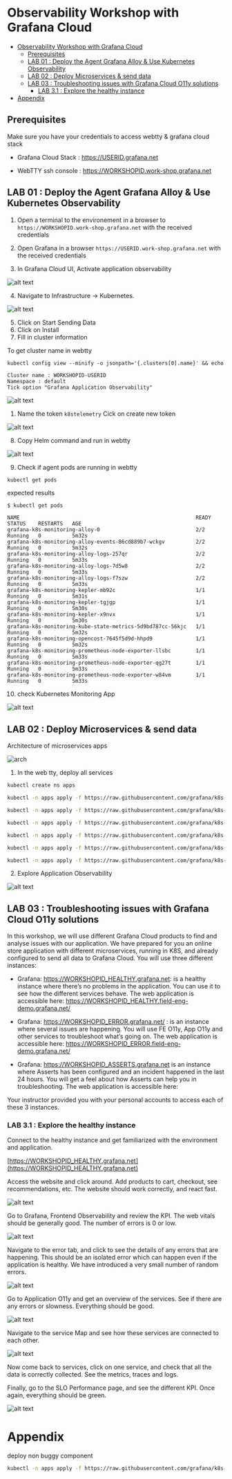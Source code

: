 # Observability Workshop with Grafana Cloud

- [Observability Workshop with Grafana Cloud](#observability-workshop-with-grafana-cloud)
  - [Prerequisites](#prerequisites)
  - [LAB 01 : Deploy the Agent Grafana Alloy \& Use Kubernetes Observability](#lab-01--deploy-the-agent-grafana-alloy--use-kubernetes-observability)
  - [LAB 02 : Deploy Microservices \& send data](#lab-02--deploy-microservices--send-data)
  - [LAB 03 : Troubleshooting issues with Grafana Cloud O11y solutions](#lab-03--troubleshooting-issues-with-grafana-cloud-o11y-solutions)
    - [LAB 3.1 : Explore the healthy instance](#lab-31--explore-the-healthy-instance)
- [Appendix](#appendix)


## Prerequisites

Make sure you have your credentials to access webtty & grafana cloud stack

- Grafana Cloud Stack : https://USERID.grafana.net

- WebTTY ssh console : https://WORKSHOPID.work-shop.grafana.net


## LAB 01 : Deploy the Agent Grafana Alloy & Use Kubernetes Observability

1. Open a terminal to the environement in a browser to ```https://WORKSHOPID.work-shop.grafana.net``` with the received credentials
2. Open Grafana in a browser ```https://USERID.work-shop.grafana.net``` with the received credentials

3. In Grafana Cloud UI, Activate application observability

![alt text](graphics/06.png)

4. Navigate to Infrastructure -> Kubernetes.

![alt text](graphics/01.png)

5. Click on Start Sending Data
6. Click on Install
7. Fill in cluster information

To get cluster name in webtty

```
kubectl config view --minify -o jsonpath='{.clusters[0].name}' && echo
```

```
Cluster name : WORKSHOPID-USERID
Namespace : default
Tick option "Grafana Application Observability"
```

![alt text](graphics/02.png)

1. Name the token ```k8stelemetry``` Cick on create new token

![alt text](graphics/03.png)

8. Copy Helm command and run in webtty

![alt text](graphics/04.png)

9. Check if agent pods are running in webtty

```sh
kubectl get pods
```

expected results

```
$ kubectl get pods

NAME                                                         READY   STATUS    RESTARTS   AGE
grafana-k8s-monitoring-alloy-0                               2/2     Running   0          5m32s
grafana-k8s-monitoring-alloy-events-86cd889b7-wckgv          2/2     Running   0          5m32s
grafana-k8s-monitoring-alloy-logs-257qr                      2/2     Running   0          5m33s
grafana-k8s-monitoring-alloy-logs-7d5w8                      2/2     Running   0          5m33s
grafana-k8s-monitoring-alloy-logs-f7szw                      2/2     Running   0          5m33s
grafana-k8s-monitoring-kepler-mb92c                          1/1     Running   0          5m31s
grafana-k8s-monitoring-kepler-tgjgp                          1/1     Running   0          5m30s
grafana-k8s-monitoring-kepler-x9nvx                          1/1     Running   0          5m30s
grafana-k8s-monitoring-kube-state-metrics-5d9bd787cc-56kjc   1/1     Running   0          5m32s
grafana-k8s-monitoring-opencost-7645f5d9d-hhpd9              1/1     Running   0          5m32s
grafana-k8s-monitoring-prometheus-node-exporter-llsbc        1/1     Running   0          5m33s
grafana-k8s-monitoring-prometheus-node-exporter-qg27t        1/1     Running   0          5m33s
grafana-k8s-monitoring-prometheus-node-exporter-w84vm        1/1     Running   0          5m33s
```

10. check Kubernetes Monitoring App

![alt text](graphics/05.png)


## LAB 02 : Deploy Microservices & send data

Architecture of microservices apps

![arch](graphics/architecture.png)

1. In the web tty, deploy all services

```sh
kubectl create ns apps

kubectl -n apps apply -f https://raw.githubusercontent.com/grafana/k8s-appo11y-workshop/refs/heads/master/microservices/room-availability/deploy-faulty.yaml

kubectl -n apps apply -f https://raw.githubusercontent.com/grafana/k8s-appo11y-workshop/refs/heads/master/microservices/email-channel/deploy.yaml

kubectl -n apps apply -f https://raw.githubusercontent.com/grafana/k8s-appo11y-workshop/refs/heads/master/microservices/sms-channel/deploy.yaml

kubectl -n apps apply -f https://raw.githubusercontent.com/grafana/k8s-appo11y-workshop/refs/heads/master/microservices/booking-notification/deploy.yaml

kubectl -n apps apply -f https://raw.githubusercontent.com/grafana/k8s-appo11y-workshop/refs/heads/master/microservices/booking-hub/deploy.yaml

kubectl -n apps apply -f https://raw.githubusercontent.com/grafana/k8s-appo11y-workshop/refs/heads/master/k6/k6.yaml

```

2. Explore Application Observability

![alt text](graphics/07.png)


## LAB 03 : Troubleshooting issues with Grafana Cloud O11y solutions

In this workshop, we will use different Grafana Cloud products to find and analyse issues with our application. We have prepared for you an online store application with different microservices, running in K8S, and already configured to send all data to Grafana Cloud. You will use three different instances:

- Grafana: https://WORKSHOPID_HEALTHY.grafana.net: is a healthy instance where there’s no problems in the application. You can use it to see how the different services behave. The web application is accessible here: https://WORKSHOPID_HEALTHY.field-eng-demo.grafana.net/ 

- Grafana: https://WORKSHOPID_ERROR.grafana.net/ : is an instance where several issues are happening. You will use FE O11y, App O11y and other services to troubleshoot what’s going on. The web application is accessible here: https://WORKSHOPID_ERROR.field-eng-demo.grafana.net/ 

- Grafana: https://WORKSHOPID_ASSERTS.grafana.net is an instance where Asserts has been configured and an incident happened in the last 24 hours. You will get a feel about how Asserts can help you in troubleshooting. The web application is accessible here: 

Your instructor provided you with your personal accounts to access each of these 3 instances.

### LAB 3.1 : Explore the healthy instance

Connect to the healthy instance and get familiarized with the environment and application. 

[https://WORKSHOPID_HEALTHY.grafana.net](https://WORKSHOPID_HEALTHY.grafana.net)


Access the website and click around. Add products to cart, checkout, see recommendations, etc. The website should work correctly, and react fast.

![alt text](graphics/08.png)

Go to Grafana, Frontend Observability and review the KPI. The web vitals should be generally good. The number of errors is 0 or low.  

![alt text](graphics/09.png)

Navigate to the error tab, and click to see the details of any errors that are happening. This should be an isolated error which can happen even if the application is healthy. We have introduced a very small number of random errors.

![alt text](graphics/10.png)

Go to Application O11y and get an overview of the services. See if there are any errors or slowness. Everything should be good. 

![alt text](graphics/11.png)

Navigate to the service Map and see how these services are connected to each other.

![alt text](graphics/12.png)

Now come back to services, click on one service, and check that all the data is correctly collected. See the metrics, traces and logs.

Finally, go to the SLO Performance page, and see the different KPI. Once again, everything should be green.

![alt text](graphics/13.png)

# Appendix

deploy non buggy component 
```sh 
kubectl -n apps apply -f https://raw.githubusercontent.com/grafana/k8s-appo11y-workshop/refs/heads/master/microservices/room-availability/deploy-success.yaml

```

